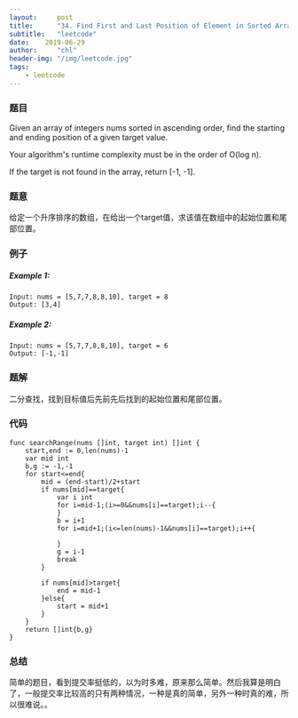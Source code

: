 ```yaml
---
layout:     post
title:      "34. Find First and Last Position of Element in Sorted Array"
subtitle:   "leetcode"
date:    2019-06-29
author:     "chl"
header-img: "/img/leetcode.jpg"
tags:
    - leetcode
--- 
```


### 题目
Given an array of integers nums sorted in ascending order, find the starting and ending position of a given target value.

Your algorithm's runtime complexity must be in the order of O(log n).

If the target is not found in the array, return [-1, -1].

### 题意
给定一个升序排序的数组，在给出一个target值，求该值在数组中的起始位置和尾部位置。

### 例子
##### Example 1:

```
Input: nums = [5,7,7,8,8,10], target = 8
Output: [3,4]
```

##### Example 2:


```
Input: nums = [5,7,7,8,8,10], target = 6
Output: [-1,-1]
```

### 题解
二分查找，找到目标值后先前先后找到的起始位置和尾部位置。

### 代码
```
func searchRange(nums []int, target int) []int {
    start,end := 0,len(nums)-1
    var mid int
    b,g := -1,-1
    for start<=end{
        mid = (end-start)/2+start
        if nums[mid]==target{
            var i int
            for i=mid-1;(i>=0&&nums[i]==target);i--{
            }
            b = i+1
            for i=mid+1;(i<=len(nums)-1&&nums[i]==target);i++{
                
            }
            g = i-1
            break
        }
        
        if nums[mid]>target{
            end = mid-1
        }else{
            start = mid+1
        }
    }
    return []int{b,g}
}
```
### 总结
简单的题目，看到提交率挺低的，以为时多难，原来那么简单。然后我算是明白了，一般提交率比较高的只有两种情况，一种是真的简单，另外一种时真的难，所以很难说。。